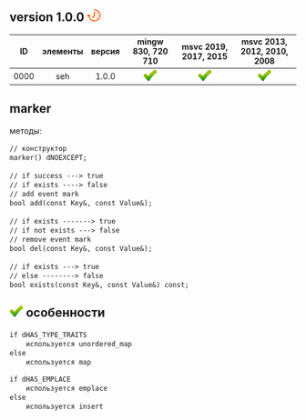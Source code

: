 ﻿
[P]: ../images/progress.png
[V]: ../images/success.png
[X]: ../images/failed.png
[D]: ../images/danger.png
[E]: ../images/empty.png
[N]: ../images/na.png

version 1.0.0  [![P]][M]
---

| **ID** | элементы | версия | mingw 830, 720 710 | msvc 2019, 2017, 2015 | msvc 2013, 2012, 2010, 2008 |  
|:------:|:--------:|:------:|:------------------:|:---------------------:|:---------------------------:|  
|  0000  | seh      | 1.0.0  |   [![V]][MINGW]    |  [![V]][VS-NEW]       | [![V]][VS-OLD]              |  

[M]: #marker                 "получение псевдорандомных чисел"  
[MINGW]:   #mingw-new        "поддержка компиляторов mingw"  
[VS-NEW]:  #msvc-new         "поддержка новых компиляторов msvc"  
[VS-OLD]:  #msvc-old         "поддержка старых компиляторов msvc"  

marker
---

методы:

```
// конструктор 
marker() dNOEXCEPT;

// if success ---> true
// if exists ----> false
// add event mark
bool add(const Key&, const Value&);

// if exists -------> true 
// if not exists ---> false
// remove event mark
bool del(const Key&, const Value&);

// if exists ---> true 
// else --------> false
bool exists(const Key&, const Value&) const;
```

[![V]][M] особенности
---------------------

```
if dHAS_TYPE_TRAITS
    используется unordered_map
else 
    используется map
```

```
if dHAS_EMPLACE
    используется emplace
else 
    используется insert
```